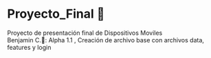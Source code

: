 # Proyecto_Final &#x1F34F;
Proyecto de presentación final de Dispositivos Moviles 
<br />Benjamin C.&#x1F4D8;: Alpha 1.1 , Creación de archivo base con archivos data, features y login 
